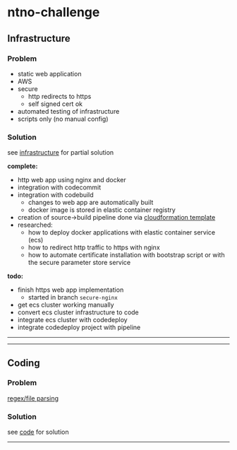 # ntno-challenge

## Infrastructure
### Problem
* static web application
* AWS
* secure
  * http redirects to https
  * self signed cert ok
* automated testing of infrastructure
* scripts only (no manual config)

### Solution
see [infrastructure](https://github.com/ntno/ntno-challenge/tree/master/infrastructure) for partial solution

**complete:**
* http web app using nginx and docker
* integration with codecommit
* integration with codebuild 
  * changes to web app are automatically built
  * docker image is stored in elastic container registry 
* creation of source->build pipeline done via [cloudformation template](https://github.com/ntno/ntno-challenge/tree/master/infrastructure.yml)
* researched:
  * how to deploy docker applications with elastic container service (ecs)
  * how to redirect http traffic to https with nginx
  * how to automate certificate installation with bootstrap script or with the secure parameter store service


**todo:**
* finish https web app implementation 
  * started in branch `secure-nginx`
* get ecs cluster working manually
* convert ecs cluster infrastructure to code
* integrate ecs cluster with codedeploy
* integrate codedeploy project with pipeline

---
---

## Coding
### Problem
[regex/file parsing](https://www.hackerrank.com/challenges/validating-credit-card-number/problem)

### Solution
see [code](https://github.com/ntno/ntno-challenge/blob/master/code/validate.py) for solution


---
